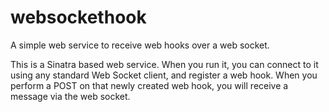 # websockethook
A simple web service to receive web hooks over a web socket.

This is a Sinatra based web service. When you run it, you can connect to it using any standard Web Socket client, and register a web hook. When you perform a POST on that newly created web hook, you will receive a message via the web socket.
